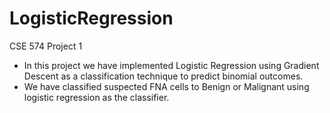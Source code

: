 # LogisticRegression
CSE 574 Project 1 
- In this project we have implemented Logistic Regression using Gradient Descent as a classification technique to predict binomial outcomes.
- We have classified suspected FNA cells to Benign or Malignant using logistic regression as the classifier.
